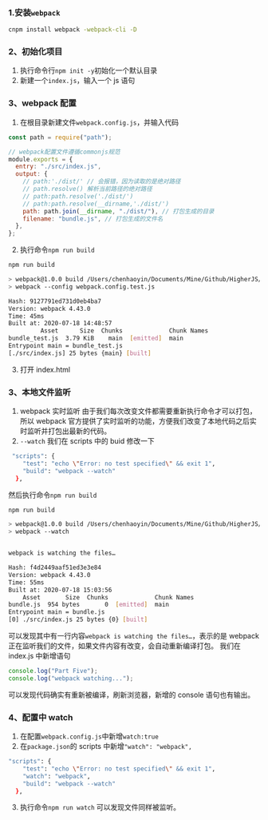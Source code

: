 ### 1.安装`webpack`

```bash
cnpm install webpack -webpack-cli -D
```

### 2、初始化项目

1. 执行命令行`npm init -y`初始化一个默认目录
2. 新建一个`index.js`，输入一个 js 语句

### 3、webpack 配置

1. 在根目录新建文件`webpack.config.js`，并输入代码

```js
const path = require("path");

// webpack配置文件遵循commonjs规范
module.exports = {
  entry: "./src/index.js",
  output: {
    // path:'./dist/' // 会报错，因为读取的是绝对路径
    // path.resolve() 解析当前路径的绝对路径
    // path:path.resolve('./dist/')
    // path:path.resolve(__dirname,'./dist/')
    path: path.join(__dirname, "./dist/"), // 打包生成的目录
    filename: "bundle.js", // 打包生成的文件名
  },
};
```

2. 执行命令`npm run build`

```bash
npm run build

> webpack@1.0.0 build /Users/chenhaoyin/Documents/Mine/Github/HigherJS/webpack/five
> webpack --config webpack.config.test.js

Hash: 9127791ed731d0eb4ba7
Version: webpack 4.43.0
Time: 45ms
Built at: 2020-07-18 14:48:57
         Asset      Size  Chunks             Chunk Names
bundle_test.js  3.79 KiB    main  [emitted]  main
Entrypoint main = bundle_test.js
[./src/index.js] 25 bytes {main} [built]
```

3. 打开 index.html

### 3、本地文件监听

1. webpack 实时监听
   由于我们每次改变文件都需要重新执行命令才可以打包，所以 webpack 官方提供了实时监听的功能，方便我们改变了本地代码之后实时监听并打包出最新的代码。
2. `--watch`
   我们在 scripts 中的 buid 修改一下

```bash
 "scripts": {
    "test": "echo \"Error: no test specified\" && exit 1",
    "build": "webpack --watch"
  },
```

然后执行命令`npm run build`

```bash
npm run build

> webpack@1.0.0 build /Users/chenhaoyin/Documents/Mine/Github/HigherJS/webpack/five
> webpack --watch


webpack is watching the files…

Hash: f4d2449aaf51ed3e3e84
Version: webpack 4.43.0
Time: 55ms
Built at: 2020-07-18 15:03:56
    Asset       Size  Chunks             Chunk Names
bundle.js  954 bytes       0  [emitted]  main
Entrypoint main = bundle.js
[0] ./src/index.js 25 bytes {0} [built]
```

可以发现其中有一行内容`webpack is watching the files…`，表示的是 webpack 正在监听我们的文件，如果文件内容有改变，会自动重新编译打包。
我们在 index.js 中新增语句

```js
console.log("Part Five");
console.log("webpack watching...");
```

可以发现代码确实有重新被编译，刷新浏览器，新增的 console 语句也有输出。

### 4、配置中 watch

1. 在配置`webpack.config.js`中新增`watch:true`
2. 在`package.json`的 scripts 中新增`"watch": "webpack",`

```bash
"scripts": {
    "test": "echo \"Error: no test specified\" && exit 1",
    "watch": "webpack",
    "build": "webpack --watch"
  },
```

3. 执行命令`npm run watch`
   可以发现文件同样被监听。
